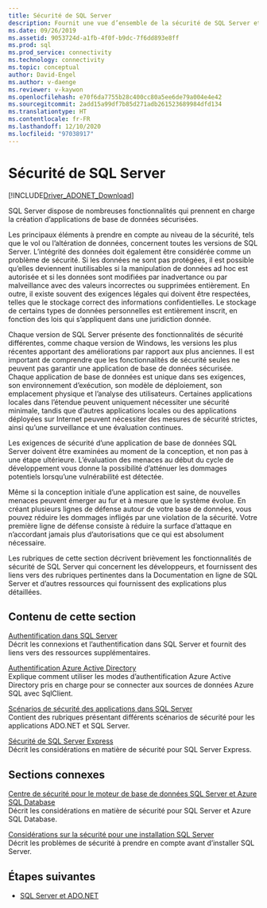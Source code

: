 ```yaml
---
title: Sécurité de SQL Server
description: Fournit une vue d’ensemble de la sécurité de SQL Server et des scénarios d’application pour créer des applications ADO.NET sécurisées qui ciblent SQL Server.
ms.date: 09/26/2019
ms.assetid: 9053724d-a1fb-4f0f-b9dc-7f6dd893e8ff
ms.prod: sql
ms.prod_service: connectivity
ms.technology: connectivity
ms.topic: conceptual
author: David-Engel
ms.author: v-daenge
ms.reviewer: v-kaywon
ms.openlocfilehash: e70f6da7755b28c400cc80a5ee6de79a004e4e42
ms.sourcegitcommit: 2add15a99df7b85d271adb261523689984dfd134
ms.translationtype: HT
ms.contentlocale: fr-FR
ms.lasthandoff: 12/10/2020
ms.locfileid: "97038917"
---
```

# <a name="sql-server-security"></a>Sécurité de SQL Server

[!INCLUDE[Driver_ADONET_Download](../../../includes/driver_adonet_download.md)]

SQL Server dispose de nombreuses fonctionnalités qui prennent en charge la création d’applications de base de données sécurisées.  
  
Les principaux éléments à prendre en compte au niveau de la sécurité, tels que le vol ou l’altération de données, concernent toutes les versions de SQL Server. L’intégrité des données doit également être considérée comme un problème de sécurité. Si les données ne sont pas protégées, il est possible qu’elles deviennent inutilisables si la manipulation de données ad hoc est autorisée et si les données sont modifiées par inadvertance ou par malveillance avec des valeurs incorrectes ou supprimées entièrement. En outre, il existe souvent des exigences légales qui doivent être respectées, telles que le stockage correct des informations confidentielles. Le stockage de certains types de données personnelles est entièrement inscrit, en fonction des lois qui s’appliquent dans une juridiction donnée.  
  
Chaque version de SQL Server présente des fonctionnalités de sécurité différentes, comme chaque version de Windows, les versions les plus récentes apportant des améliorations par rapport aux plus anciennes. Il est important de comprendre que les fonctionnalités de sécurité seules ne peuvent pas garantir une application de base de données sécurisée. Chaque application de base de données est unique dans ses exigences, son environnement d’exécution, son modèle de déploiement, son emplacement physique et l’analyse des utilisateurs. Certaines applications locales dans l’étendue peuvent uniquement nécessiter une sécurité minimale, tandis que d’autres applications locales ou des applications déployées sur Internet peuvent nécessiter des mesures de sécurité strictes, ainsi qu’une surveillance et une évaluation continues.  
  
Les exigences de sécurité d’une application de base de données SQL Server doivent être examinées au moment de la conception, et non pas à une étape ultérieure. L’évaluation des menaces au début du cycle de développement vous donne la possibilité d’atténuer les dommages potentiels lorsqu’une vulnérabilité est détectée.  
  
Même si la conception initiale d’une application est saine, de nouvelles menaces peuvent émerger au fur et à mesure que le système évolue. En créant plusieurs lignes de défense autour de votre base de données, vous pouvez réduire les dommages infligés par une violation de la sécurité. Votre première ligne de défense consiste à réduire la surface d’attaque en n’accordant jamais plus d’autorisations que ce qui est absolument nécessaire.  
  
Les rubriques de cette section décrivent brièvement les fonctionnalités de sécurité de SQL Server qui concernent les développeurs, et fournissent des liens vers des rubriques pertinentes dans la Documentation en ligne de SQL Server et d’autres ressources qui fournissent des explications plus détaillées.  
  
## <a name="in-this-section"></a>Contenu de cette section  
[Authentification dans SQL Server](authentication-sql-server.md)  
Décrit les connexions et l’authentification dans SQL Server et fournit des liens vers des ressources supplémentaires. 

[Authentification Azure Active Directory](azure-active-directory-authentication.md)  
Explique comment utiliser les modes d’authentification Azure Active Directory pris en charge pour se connecter aux sources de données Azure SQL avec SqlClient.
  
[Scénarios de sécurité des applications dans SQL Server](application-security-scenarios-sql-server.md)  
Contient des rubriques présentant différents scénarios de sécurité pour les applications ADO.NET et SQL Server.  
  
[Sécurité de SQL Server Express](sql-server-express-security.md)  
Décrit les considérations en matière de sécurité pour SQL Server Express.  
  
## <a name="related-sections"></a>Sections connexes  
[Centre de sécurité pour le moteur de base de données SQL Server et Azure SQL Database](../../../relational-databases/security/security-center-for-sql-server-database-engine-and-azure-sql-database.md)  
Décrit les considérations en matière de sécurité pour SQL Server et Azure SQL Database.

[Considérations sur la sécurité pour une installation SQL Server](../../../sql-server/install/security-considerations-for-a-sql-server-installation.md)  
Décrit les problèmes de sécurité à prendre en compte avant d’installer SQL Server.

## <a name="next-steps"></a>Étapes suivantes
- [SQL Server et ADO.NET](index.md)
